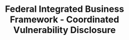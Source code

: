 ---
layout: standards
permalink: /fibf-cyb-cvd/
title: Federal Integrated Business Framework - Coordinated Vulnerability Disclosure
sub-title: Coordinated Vulnerability Disclosure
sec-title:  Cybersecurity Standards Lead
sec-name: DHS
lifecycle-content: cyb/cvd/lifecycle.html
capabilities-content: cyb/cvd/capabilities.html
capabilities-pdf: assets/files/downloads/cyb/Cybersecurity-Services(CVD)-Business-Capabilities.xlsx
capabilities-source-document-type: xls
capabilities-source-document: assets/files/downloads/cyb/Cybersecurity-Services(CVD)-Business-Capabilities.xlsx
---